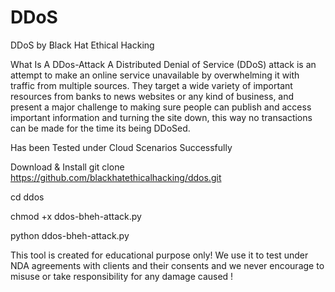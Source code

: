 # DDoS
DDoS  by Black Hat Ethical Hacking 

What Is A DDos-Attack
A Distributed Denial of Service (DDoS) attack is an attempt to make an online service unavailable
by overwhelming it with traffic from multiple sources. They target a wide variety of important resources from banks to news websites or any kind of business, and present a major challenge to making sure people can publish and access important information and turning the site down, this way no transactions can be made for the time its being DDoSed.

Has been Tested under Cloud Scenarios Successfully

Download & Install
git clone https://github.com/blackhatethicalhacking/ddos.git

cd ddos

chmod +x ddos-bheh-attack.py

python ddos-bheh-attack.py



This tool is created for educational purpose only! We use it to test under NDA agreements with clients
and their consents and we never encourage to misuse or take responsibility for any damage caused !


